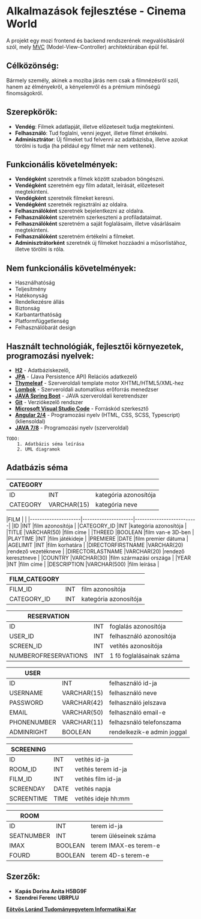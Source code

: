 [MVC]: https://www.tutorialspoint.com/mvc_framework/mvc_framework_introduction.htm
[H2]: http://www.h2database.com/html/tutorial.html
[JPA]: https://www.tutorialspoint.com/jpa/index.htm
[Thymeleaf]: http://www.thymeleaf.org/
[Lombok]: https://projectlombok.org/
[JAVA Spring Boot]: https://projects.spring.io/spring-boot/
[Git]: https://git-scm.com/
[Microsoft Visual Studio Code]: https://code.visualstudio.com/
[Angular 2/4]: https://angular.io/
[JAVA 7/8]: https://en.wikipedia.org/wiki/Java_(programming_language)
[Eötvös Loránd Tudományegyetem Informatikai Kar]: http://inf.elte.hu

# Alkalmazások fejlesztése - Cinema World

A projekt egy mozi frontend és backend rendszerének megvalósításáról szól, mely [MVC] (Model-View-Controller) architektúrában épül fel.

## Célközönség:
Bármely személy, akinek a moziba járás nem csak a filmnézésről szól, hanem az élményekről, a kényelemről és a prémium minőségű finomságokról.

## Szerepkörök:
+ **Vendég**: Filmek adatlapját, illetve előzeteseit tudja megtekinteni.
+ **Felhasználó**: Tud foglalni, venni jegyet, illetve filmet értékelni.
+ **Adminisztrátor**: Új filmeket tud felvenni az adatbázisba, illetve azokat törölni is tudja (ha például egy filmet már nem vetítenek).

## Funkcionális követelmények:
+ **Vendégként** szeretnék a filmek között szabadon böngészni.
+ **Vendégként** szeretném egy film adatait, leírását, előzeteseit megtekinteni.
+ **Vendégként** szeretnék filmeket keresni.
+ **Vendégként** szeretnék regisztrálni az oldalra.
+ **Felhasználóként** szeretnék bejelentkezni az oldalra.
+ **Felhasználóként** szeretném szerkeszteni a profiladataimat.
+ **Felhasználóként** szeretném a saját foglalásaim, illetve vásárlásaim megtekinteni.
+ **Felhasználóként** szeretném értékelni a filmeket.
+ **Adminisztrátorként** szeretnék új filmeket hozzáadni a műsorlistához, illetve törölni is róla.

## Nem funkcionális követelmények:
+ Használhatóság
+ Teljesítmény
+ Hatékonyság
+ Rendelkezésre állás
+ Biztonság
+ Karbantarthatóság
+ Platformfüggetlenség
+ Felhasználóbarát design

## Használt technológiák, fejlesztői környezetek, programozási nyelvek:
+ **[H2]** - Adatbáziskezelő,
+ **[JPA]** - (Java Persistence API) Relációs adatkezelő
+ **[Thymeleaf]** - Szerveroldali template motor XHTML/HTML5/XML-hez
+ **[Lombok]** - Szerveroldali automatikus erőforrás menedzser
+ **[JAVA Spring Boot]** - JAVA szerveroldali keretrendszer
+ **[Git]** - Verziókezelő rendszer
+ **[Microsoft Visual Studio Code]** - Forráskód szerkesztő
+ **[Angular 2/4]** - Programozási nyelv (HTML, CSS, SCSS, Typescript) (kliensoldal)
+ **[JAVA 7/8]** - Programozási nyelv (szerveroldal)

```
TODO:
    1. Adatbázis séma leírása
    2. UML diagramok
```

## Adatbázis séma
|CATEGORY             |                     |                          |
|---------------------|---------------------|--------------------------|
|ID                   |INT                  |kategória azonosítója     |
|CATEGORY             |VARCHAR(15)          |kategória neve            |

|FILM                 |                                                |
|---------------------|---------------------|--------------------------|
|ID                   |INT                  |film azonosítója          |
|CATEGORY_ID          |INT                  |kategória azonosítója     |
|TITLE                |VARCHAR(50)          |film címe                 |
|THREED               |BOOLEAN              |film van-e 3D-ben         |
|PLAYTIME             |INT                  |film játékideje           |
|PREMIERE             |DATE                 |film premier dátuma       |
|AGELIMIT             |INT                  |film korhatára            |
|DIRECTORFIRSTNAME    |VARCHAR(20)          |rendező vezetékneve       |
|DIRECTORLASTNAME     |VARCHAR(20)          |rendező keresztneve       |
|COUNTRY              |VARCHAR(30)          |film származási országa   |
|YEAR                 |INT                  |film címe                 |
|DESCRIPTION          |VARCHAR(500)         |film leírása              |

|FILM_CATEGORY        |                     |                          |
|---------------------|---------------------|--------------------------|
|FILM_ID              |INT                  |film azonosítója          |
|CATEGORY_ID          |INT                  |kategória azonosítója     |

|RESERVATION          |                     |                          |
|---------------------|---------------------|--------------------------|
|ID                   |INT                  |foglalás azonosítója      |
|USER_ID              |INT                  |felhasználó azonosítója   |
|SCREEN_ID            |INT                  |vetítés azonosítója       |
|NUMBEROFRESERVATIONS |INT                  |1 fő foglalásainak száma  |

|USER                 |                     |                          |
|---------------------|---------------------|--------------------------|
|ID                   |INT                  |felhasználó id-ja         |
|USERNAME             |VARCHAR(15)          |felhasználó neve          |
|PASSWORD             |VARCHAR(42)          |felhasználó jelszava      |
|EMAIL                |VARCHAR(50)          |felhasználó email-e       |
|PHONENUMBER          |VARCHAR(11)          |felhazsnáló telefonszama  |
|ADMINRIGHT           |BOOLEAN              |rendelkezik-e admin joggal|


|SCREENING            |                     |                          |
|---------------------|---------------------|--------------------------|
|ID                   |INT                  |vetítés id-ja             |
|ROOM_ID              |INT                  |vetítés terem id-ja       |
|FILM_ID              |INT                  |vetítés film id-ja        |
|SCREENDAY            |DATE                 |vetítés napja             |
|SCREENTIME           |TIME                 |vetítés ideje hh:mm       |

|ROOM                 |                     |                          |
|---------------------|---------------------|--------------------------|
|ID                   |INT                  |terem id-ja               |
|SEATNUMBER           |INT                  |terem üléseinek száma     |
|IMAX                 |BOOLEAN              |terem IMAX-es terem-e     |
|FOURD                |BOOLEAN              |terem 4D-s terem-e        |


## Szerzők:
+ **Kapás Dorina Anita H5BG9F**
+ **Szendrei Ferenc UBRPLU**

**[Eötvös Loránd Tudományegyetem Informatikai Kar]**